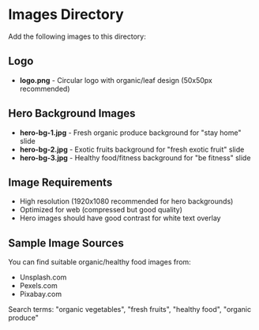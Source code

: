# Images Directory

Add the following images to this directory:

## Logo
- **logo.png** - Circular logo with organic/leaf design (50x50px recommended)

## Hero Background Images
- **hero-bg-1.jpg** - Fresh organic produce background for "stay home" slide
- **hero-bg-2.jpg** - Exotic fruits background for "fresh exotic fruit" slide  
- **hero-bg-3.jpg** - Healthy food/fitness background for "be fitness" slide

## Image Requirements
- High resolution (1920x1080 recommended for hero backgrounds)
- Optimized for web (compressed but good quality)
- Hero images should have good contrast for white text overlay

## Sample Image Sources
You can find suitable organic/healthy food images from:
- Unsplash.com
- Pexels.com
- Pixabay.com

Search terms: "organic vegetables", "fresh fruits", "healthy food", "organic produce"
